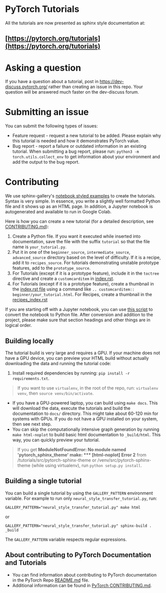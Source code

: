 # PyTorch Tutorials


All the tutorials are now presented as sphinx style documentation at:

## [https://pytorch.org/tutorials](https://pytorch.org/tutorials)

# Asking a question

If you have a question about a tutorial, post in https://dev-discuss.pytorch.org/ rather than creating an issue in this repo. Your question will be answered much faster on the dev-discuss forum.

# Submitting an issue

You can submit the following types of issues:

* Feature request - request a new tutorial to be added. Please explain why this tutorial is needed and how it demonstrates PyTorch value.
* Bug report - report a failure or outdated information in an existing tutorial. When submitting a bug report, please run: `python3 -m torch.utils.collect_env` to get information about your environment and add the output to the bug report.

# Contributing

We use sphinx-gallery's [notebook styled examples](https://sphinx-gallery.github.io/stable/tutorials/index.html) to create the tutorials. Syntax is very simple. In essence, you write a slightly well formatted Python file and it shows up as an HTML page. In addition, a Jupyter notebook is autogenerated and available to run in Google Colab.

Here is how you can create a new tutorial (for a detailed description, see [CONTRIBUTING.md](./CONTRIBUTING.md)):

1. Create a Python file. If you want it executed while inserted into documentation, save the file with the suffix `tutorial` so that the file name is `your_tutorial.py`.
2. Put it in one of the `beginner_source`, `intermediate_source`, `advanced_source` directory based on the level of difficulty. If it is a recipe, add it to `recipes_source`. For tutorials demonstrating unstable prototype features, add to the `prototype_source`.
2. For Tutorials (except if it is a prototype feature), include it in the `toctree` directive and create a `customcarditem` in [index.rst](./index.rst).
3. For Tutorials (except if it is a prototype feature), create a thumbnail in the [index.rst file](https://github.com/pytorch/tutorials/blob/main/index.rst) using a command like `.. customcarditem:: beginner/your_tutorial.html`. For Recipes, create a thumbnail in the [recipes_index.rst](https://github.com/pytorch/tutorials/blob/main/recipes_source/recipes_index.rst)

If you are starting off with a Jupyter notebook, you can use [this script](https://gist.github.com/chsasank/7218ca16f8d022e02a9c0deb94a310fe) to convert the notebook to Python file. After conversion and addition to the project, please make sure that section headings and other things are in logical order.

## Building locally

The tutorial build is very large and requires a GPU. If your machine does not have a GPU device, you can preview your HTML build without actually downloading the data and running the tutorial code: 

1. Install required dependencies by running: `pip install -r requirements.txt`.

> If you want to use `virtualenv`, in the root of the repo, run: `virtualenv venv`, then `source venv/bin/activate`.

- If you have a GPU-powered laptop, you can build using `make docs`. This will download the data, execute the tutorials and build the documentation to `docs/` directory. This might take about 60-120 min for systems with GPUs. If you do not have a GPU installed on your system, then see next step.
- You can skip the computationally intensive graph generation by running `make html-noplot` to build basic html documentation to `_build/html`. This way, you can quickly preview your tutorial.

> If you get **ModuleNotFoundError: No module named 'pytorch_sphinx_theme' make: *** [html-noplot] Error 2** from /tutorials/src/pytorch-sphinx-theme or /venv/src/pytorch-sphinx-theme (while using virtualenv), run `python setup.py install`.

## Building a single tutorial

You can build a single tutorial by using the `GALLERY_PATTERN` environment variable. For example to run only `neural_style_transfer_tutorial.py`, run:

```
GALLERY_PATTERN="neural_style_transfer_tutorial.py" make html
```
or

```
GALLERY_PATTERN="neural_style_transfer_tutorial.py" sphinx-build . _build
```

The `GALLERY_PATTERN` variable respects regular expressions.

## About contributing to PyTorch Documentation and Tutorials
* You can find information about contributing to PyTorch documentation in the 
PyTorch Repo [README.md](https://github.com/pytorch/pytorch/blob/master/README.md) file. 
* Additional information can be found in [PyTorch CONTRIBUTING.md](https://github.com/pytorch/pytorch/blob/master/CONTRIBUTING.md).
